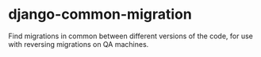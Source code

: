 # django-common-migration

Find migrations in common between different versions of the code, for use with
reversing migrations on QA machines.
